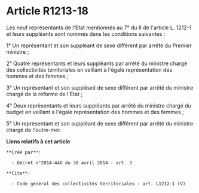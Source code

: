# Article R1213-18

Les neuf représentants de l'Etat mentionnés au 7° du II de l'article L. 1212-1 et leurs suppléants sont nommés dans les
conditions suivantes : 

1° Un représentant et son suppléant de sexe différent par arrêté du Premier ministre ; 

2° Quatre représentants et leurs suppléants par arrêté du ministre chargé des collectivités territoriales en veillant à
l'égale représentation des hommes et des femmes ; 

3° Un représentant et son suppléant de sexe différent par arrêté du ministre chargé de la réforme de l'Etat ; 

4° Deux représentants et leurs suppléants par arrêté du ministre chargé du budget en veillant à l'égale représentation des
hommes et des femmes ; 

5° Un représentant et son suppléant de sexe différent par arrêté du ministre chargé de l'outre-mer.

**Liens relatifs à cet article**

	**Créé par**:

	  - Décret n°2014-446 du 30 avril 2014 - art. 3

	**Cite**:

	  - Code général des collectivités territoriales - art. L1212-1 (V)
